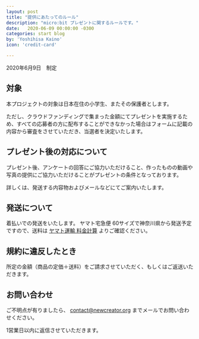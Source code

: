 ```yaml
---
layout: post
title: "提供にあたってのルール"
description: "micro:bit プレゼントに関するルールです。"
date:   2020-06-09 00:00:00 -0300
categories: start blog
by: 'Yoshihisa Kaino'
icon: 'credit-card'

---
```


2020年6月9日　制定

## 対象

本プロジェクトの対象は日本在住の小学生、またその保護者とします。

ただし、クラウドファンディングで集まった金額にてプレゼントを実施するため、すべての応募者の方に配布することができなかった場合はフォームに記載の内容から審査をさせていただき、当選者を決定いたします。
<br>

## プレゼント後の対応について

プレゼント後、アンケートの回答にご協力いただけること、作ったものの動画や写真の提供にご協力いただけることがプレゼントの条件となっております。

詳しくは、発送する内容物およびメールなどにてご案内いたします。
<br>

## 発送について

着払いでの発送をいたします。
ヤマト宅急便 60サイズで神奈川県から発送予定ですので、送料は [ヤマト運輸 料金計算](http://www.kuronekoyamato.co.jp/ytc/search/payment/simulation.html?service=TK) よりご確認ください。
<br>

## 規約に違反したとき

所定の金額（商品の定価＋送料）をご請求させていただく、もしくはご返送いただきます。
<br>

## お問い合わせ

ご不明点が有りましたら、 contact@newcreator.org までメールでお問い合わせください。

1営業日以内に返信させていただきます。
<br>
